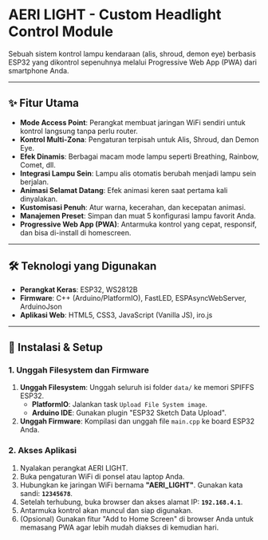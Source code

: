 # **AERI LIGHT - Custom Headlight Control Module**

Sebuah sistem kontrol lampu kendaraan (alis, shroud, demon eye) berbasis ESP32 yang dikontrol sepenuhnya melalui Progressive Web App (PWA) dari smartphone Anda.

---

## **✨ Fitur Utama**

- **Mode Access Point**: Perangkat membuat jaringan WiFi sendiri untuk kontrol langsung tanpa perlu router.
- **Kontrol Multi-Zona**: Pengaturan terpisah untuk Alis, Shroud, dan Demon Eye.
- **Efek Dinamis**: Berbagai macam mode lampu seperti Breathing, Rainbow, Comet, dll.
- **Integrasi Lampu Sein**: Lampu alis otomatis berubah menjadi lampu sein berjalan.
- **Animasi Selamat Datang**: Efek animasi keren saat pertama kali dinyalakan.
- **Kustomisasi Penuh**: Atur warna, kecerahan, dan kecepatan animasi.
- **Manajemen Preset**: Simpan dan muat 5 konfigurasi lampu favorit Anda.
- **Progressive Web App (PWA)**: Antarmuka kontrol yang cepat, responsif, dan bisa di-install di homescreen.

---

## **🛠️ Teknologi yang Digunakan**

- **Perangkat Keras**: ESP32, WS2812B
- **Firmware**: C++ (Arduino/PlatformIO), FastLED, ESPAsyncWebServer, ArduinoJson
- **Aplikasi Web**: HTML5, CSS3, JavaScript (Vanilla JS), iro.js

---

## **🚀 Instalasi & Setup**

### **1. Unggah Filesystem dan Firmware**

1.  **Unggah Filesystem**: Unggah seluruh isi folder `data/` ke memori SPIFFS ESP32.
    - **PlatformIO**: Jalankan task `Upload File System image`.
    - **Arduino IDE**: Gunakan plugin "ESP32 Sketch Data Upload".
2.  **Unggah Firmware**: Kompilasi dan unggah file `main.cpp` ke board ESP32 Anda.

### **2. Akses Aplikasi**

1.  Nyalakan perangkat AERI LIGHT.
2.  Buka pengaturan WiFi di ponsel atau laptop Anda.
3.  Hubungkan ke jaringan WiFi bernama **"AERI_LIGHT"**. Gunakan kata sandi: **`12345678`**.
4.  Setelah terhubung, buka browser dan akses alamat IP: **`192.168.4.1`**.
5.  Antarmuka kontrol akan muncul dan siap digunakan.
6.  (Opsional) Gunakan fitur "Add to Home Screen" di browser Anda untuk memasang PWA agar lebih mudah diakses di kemudian hari.
